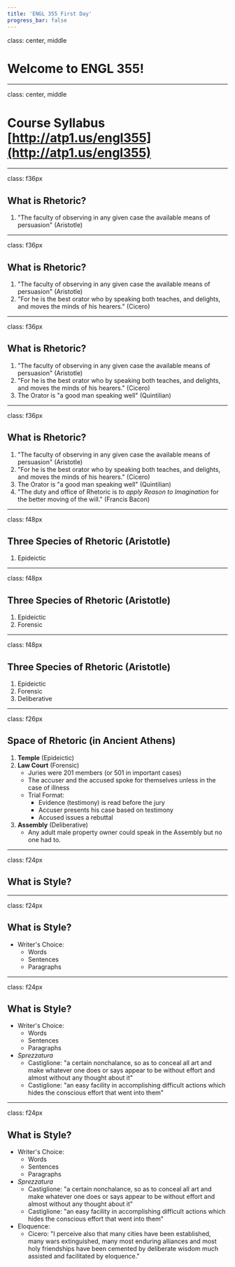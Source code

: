 ```yaml
---
title: 'ENGL 355 First Day'
progress_bar: false
---
```

class: center, middle
# Welcome to ENGL 355!
---
class: center, middle

# Course Syllabus <br> [http://atp1.us/engl355](http://atp1.us/engl355)
---
class: f36px
## What is Rhetoric?

1. "The faculty of observing in any given case the available means of persuasion" (Aristotle)
---
class: f36px
## What is Rhetoric?

1. "The faculty of observing in any given case the available means of persuasion" (Aristotle)
1. "For he is the best orator who by speaking both teaches, and delights, and moves the minds of his hearers." (Cicero)
---
class: f36px
## What is Rhetoric?

1. "The faculty of observing in any given case the available means of persuasion" (Aristotle)
1. "For he is the best orator who by speaking both teaches, and delights, and moves the minds of his hearers." (Cicero)
1. The Orator is "a good man speaking well" (Quintilian)
---
class: f36px
## What is Rhetoric?

1. "The faculty of observing in any given case the available means of persuasion" (Aristotle)
1. "For he is the best orator who by speaking both teaches, and delights, and moves the minds of his hearers." (Cicero)
1. The Orator is "a good man speaking well" (Quintilian)
1. "The duty and office of Rhetoric is *to apply Reason to Imagination* for the better moving of the will." (Francis Bacon)

---
class: f48px

## Three Species of Rhetoric (Aristotle)

1. Epideictic
---
class: f48px

## Three Species of Rhetoric (Aristotle)

1. Epideictic
1. Forensic
---
class: f48px

## Three Species of Rhetoric (Aristotle)

1. Epideictic
1. Forensic
1. Deliberative

---
class: f26px

## Space of Rhetoric (in Ancient Athens)

1. **Temple** (Epideictic)
1. **Law Court** (Forensic)
	* Juries were 201 members (or 501 in important cases)
	* The accuser and the accused spoke for themselves unless in the case of illness
	* Trial Format:
		* Evidence (testimony) is read before the jury
		* Accuser presents his case based on testimony
		* Accused issues a rebuttal
1. **Assembly** (Deliberative)
	* Any adult male property owner could speak in the Assembly but no one had to.
---
class: f24px
## What is Style?
---
class: f24px
## What is Style?

* Writer's Choice:
	* Words
	* Sentences
	* Paragraphs
---
class: f24px
## What is Style?

* Writer's Choice:
	* Words
	* Sentences
	* Paragraphs
* *Sprezzatura*
	* Castiglione: "a certain nonchalance, so as to conceal all art and make whatever one does or says appear to be without effort and almost without any thought about it"
	* Castiglione: "an easy facility in accomplishing difficult actions which hides the conscious effort that went into them"
---
class: f24px
## What is Style?

* Writer's Choice:
	* Words
	* Sentences
	* Paragraphs
* *Sprezzatura*
	* Castiglione: "a certain nonchalance, so as to conceal all art and make whatever one does or says appear to be without effort and almost without any thought about it"
	* Castiglione: "an easy facility in accomplishing difficult actions which hides the conscious effort that went into them"
* Eloquence:
	* Cicero: "I perceive also that many cities have been established, many wars extinguished, many most enduring alliances and most holy friendships have been cemented by deliberate wisdom much assisted and facilitated by eloquence."
